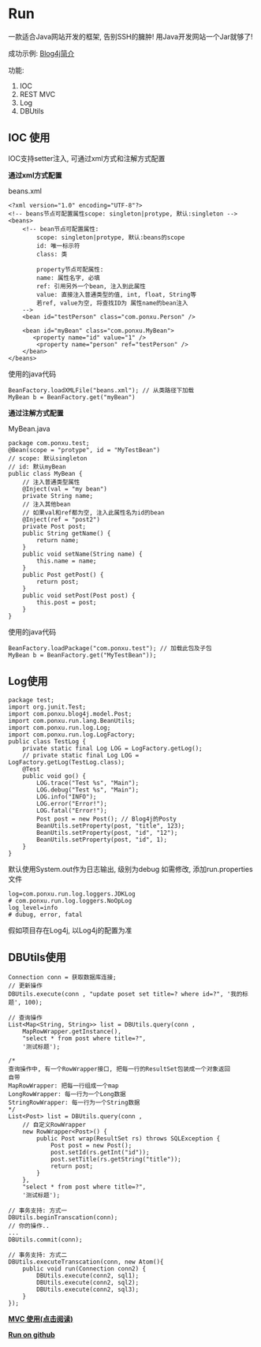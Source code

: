 Run
=================
一款适合Java网站开发的框架, 告别SSH的臃肿! 
用Java开发网站一个Jar就够了!

成功示例:
[Blog4j简介][blog4j]

功能:

 1. IOC
 2. REST MVC
 3. Log
 4. DBUtils

IOC 使用
--------
IOC支持setter注入, 可通过xml方式和注解方式配置

**通过xml方式配置**

beans.xml

    <?xml version="1.0" encoding="UTF-8"?>
    <!-- beans节点可配置属性scope: singleton|protype, 默认:singleton -->
    <beans>
        <!-- bean节点可配置属性:
            scope: singleton|protype, 默认:beans的scope
            id: 唯一标示符
            class: 类
        
            property节点可配属性:
            name: 属性名字, 必填
            ref: 引用另外一个bean, 注入到此属性
            value: 直接注入普通类型的值, int, float, String等
            若ref, value为空, 将查找ID为 属性name的bean注入
        -->
        <bean id="testPerson" class="com.ponxu.Person" />
    
        <bean id="myBean" class="com.ponxu.MyBean">
           <property name="id" value="1" />
            <property name="person" ref="testPerson" />
        </bean>
    </beans>

使用的java代码

    BeanFactory.loadXMLFile("beans.xml"); // 从类路径下加载
    MyBean b = BeanFactory.get("myBean")

**通过注解方式配置**

MyBean.java

    package com.ponxu.test;
    @Bean(scope = "protype", id = "MyTestBean")
    // scope: 默认singleton
    // id: 默认myBean
    public class MyBean {
	    // 注入普通类型属性
        @Inject(val = "my bean")
        private String name;
        // 注入其他bean
		// 如果val和ref都为空, 注入此属性名为id的bean
        @Inject(ref = "post2")
        private Post post;
        public String getName() {
            return name;
        }
        public void setName(String name) {
            this.name = name;
        }
        public Post getPost() {
            return post;
        }
        public void setPost(Post post) {
            this.post = post;
        }
    }

使用的java代码

    BeanFactory.loadPackage("com.ponxu.test"); // 加载此包及子包
    MyBean b = BeanFactory.get("MyTestBean"));

Log使用
-------

    package test;
    import org.junit.Test;
    import com.ponxu.blog4j.model.Post;
    import com.ponxu.run.lang.BeanUtils;
    import com.ponxu.run.log.Log;
    import com.ponxu.run.log.LogFactory;
    public class TestLog {
        private static final Log LOG = LogFactory.getLog();
        // private static final Log LOG = LogFactory.getLog(TestLog.class);
        @Test
        public void go() {
            LOG.trace("Test %s", "Main");
            LOG.debug("Test %s", "Main");
            LOG.info("INFO");
            LOG.error("Error!");
            LOG.fatal("Error!");
            Post post = new Post(); // Blog4j的Posty
            BeanUtils.setProperty(post, "title", 123);
            BeanUtils.setProperty(post, "id", "12");
            BeanUtils.setProperty(post, "id", 1);
        }
    }

默认使用System.out作为日志输出, 级别为debug
如需修改, 添加run.properties文件

    log=com.ponxu.run.log.loggers.JDKLog
    # com.ponxu.run.log.loggers.NoOpLog
    log_level=info
    # dubug, error, fatal

假如项目存在Log4j, 以Log4j的配置为准


DBUtils使用
-----------

    Connection conn = 获取数据库连接;
    // 更新操作
    DBUtils.execute(conn , "update poset set title=? where id=?", '我的标题', 100);
    
    // 查询操作
    List<Map<String, String>> list = DBUtils.query(conn , 
    	MapRowWrapper.getInstance(), 
    	"select * from post where title=?", 
    	'测试标题');
    	
    /*
    查询操作中, 有一个RowWrapper接口, 把每一行的ResultSet包装成一个对象返回
    自带
    MapRowWrapper: 把每一行组成一个map
    LongRowWrapper: 每一行为一个Long数据
    StringRowWrapper: 每一行为一个String数据
    */
    List<Post> list = DBUtils.query(conn , 
    	// 自定义RowWrapper
    	new RowWrapper<Post>() {
    		public Post wrap(ResultSet rs) throws SQLException {
    			Post post = new Post();
    			post.setId(rs.getInt("id"));
    			post.setTitle(rs.getString("title"));
    			return post;
    		}
    	}, 
    	"select * from post where title=?", 
    	'测试标题');
    	
    // 事务支持: 方式一
    DBUtils.beginTranscation(conn);
    // 你的操作..
    ...
    DBUtils.commit(conn);
    
    // 事务支持: 方式二
    DBUtils.executeTranscation(conn, new Atom(){
    	public void run(Connection conn2) {
    		DBUtils.execute(conn2, sql1);
    		DBUtils.execute(conn2, sql2);
    		DBUtils.execute(conn2, sql3);
    	}
    });


**[MVC 使用(点击阅读)][mvc]**

**[Run on github][git]**


  [blog4j]: http://blog4j.cloudfoundry.com/post/1
  [mvc]: http://blog4j.cloudfoundry.com/post/10
  [git]: https://github.com/ponxu/run